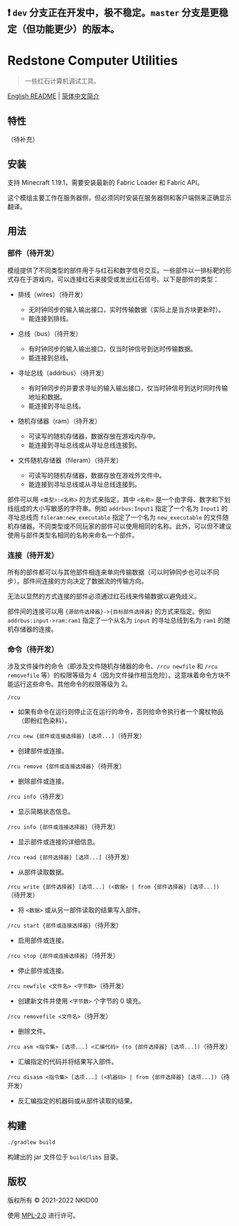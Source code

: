 ## ❗ `dev` 分支正在开发中，极不稳定。`master` 分支是更稳定（但功能更少）的版本。

# Redstone Computer Utilities

> 一些红石计算机调试工具。

[English README](./README.md) | [简体中文简介](./README.zh_cn.md)

## 特性

（待补充）

## 安装

支持 Minecraft 1.19.1，需要安装最新的 Fabric Loader 和 Fabric API。

这个模组主要工作在服务器侧，但必须同时安装在服务器侧和客户端侧来正确显示翻译。

## 用法

### 部件（待开发）

模组提供了不同类型的部件用于与红石和数字信号交互。一些部件以一排标靶的形式存在于游戏内，可以连接红石来接受或发出红石信号。以下是部件的类型：

- 排线（wires）（待开发）
  - 无时钟同步的输入输出接口，实时传输数据（实际上是当方块更新时）。
  - 能连接到排线。

- 总线（bus）（待开发）
  - 有时钟同步的输入输出接口，仅当时钟信号到达时传输数据。
  - 能连接到总线。

- 寻址总线（addrbus）（待开发）
  - 有时钟同步的并要求寻址的输入输出接口，仅当时钟信号到达时同时传输地址和数据。
  - 能连接到寻址总线。

- 随机存储器（ram）（待开发）
  - 可读写的随机存储器，数据存放在游戏内存中。
  - 能连接到寻址总线或从寻址总线连接到。

- 文件随机存储器（fileram）（待开发）
  - 可读写的随机存储器，数据存放在游戏外文件中。
  - 能连接到寻址总线或从寻址总线连接到。

部件可以用 `<类型>:<名称>` 的方式来指定，其中 `<名称>` 是一个由字母、数字和下划线组成的大小写敏感的字符串。例如 `addrbus:Input1` 指定了一个名为 `Input1` 的寻址总线而 `fileram:new_executable` 指定了一个名为 `new_executable` 的文件随机存储器。不同类型或不同玩家的部件可以使用相同的名称。此外，可以但不建议使用与部件类型名相同的名称来命名一个部件。

### 连接（待开发）

所有的部件都可以与其他部件相连来单向传输数据（可以时钟同步也可以不同步）。部件间连接的方向决定了数据流的传输方向。

无法以显然的方式连接的部件必须通过红石线来传输数据以避免歧义。

部件间的连接可以用 `{源部件选择器}->{目标部件选择器}` 的方式来指定。例如 `addrbus:input->ram:ram1` 指定了一个从名为 `input` 的寻址总线到名为 `ram1` 的随机存储器的连接。

### 命令（待开发）

涉及文件操作的命令（即涉及文件随机存储器的命令、`/rcu newfile` 和 `/rcu removefile` 等）的权限等级为 4（因为文件操作相当危险）。这意味着命令方块不能运行这些命令。其他命令的权限等级为 2。

`/rcu`
- 如果有命令在运行则停止正在运行的命令，否则给命令执行者一个魔杖物品（即粉红色染料）。

`/rcu new {部件或连接选择器} [选项...]`（待开发）
- 创建部件或连接。

`/rcu remove {部件或连接选择器}`（待开发）
- 删除部件或连接。

`/rcu info`（待开发）
- 显示简略状态信息。

`/rcu info {部件或连接选择器}`（待开发）
- 显示部件或连接的详细信息。

`/rcu read {部件选择器} [选项...]`（待开发）
- 从部件读取数据。

`/rcu write {部件选择器} [选项...] (<数据> | from {部件选择器} [选项...])`（待开发）
- 将 `<数据>` 或从另一部件读取的结果写入部件。

`/rcu start {部件或连接选择器}`（待开发）
- 启用部件或连接。

`/rcu stop {部件或连接选择器}`（待开发）
- 停止部件或连接。

`/rcu newfile <文件名> <字节数>`（待开发）
- 创建新文件并使用 `<字节数>` 个字节的 0 填充。

`/rcu removefile <文件名>`（待开发）
- 删除文件。

`/rcu asm <指令集> [选项...] <汇编代码> (to {部件选择器} [选项...])`（待开发）
- 汇编指定的代码并将结果写入部件。

`/rcu disasm <指令集> [选项...] (<机器码> | from {部件选择器} [选项...])`（待开发）
- 反汇编指定的机器码或从部件读取的结果。

## 构建

```sh
./gradlew build
```

构建出的 jar 文件位于 `build/libs` 目录。

## 版权

版权所有 © 2021-2022 NKID00

使用 [MPL-2.0](./LICENSE) 进行许可。
